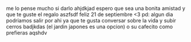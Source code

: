 me lo pense mucho si darlo ahjdkjad espero que sea una bonita amistad y que te guste el regalo aszfsdf feliz 21 de septiembre <3
pd: algun dia podriamos salir por ahi ya que te gusta conversar sobre la vida y subir cerros badjkdas (el jardin japones es una opcion) o su cafecito como prefieras aqshdv
